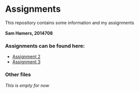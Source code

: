 # Assignments
This repository contains some information and my assignments
<br> </br>
<b>Sam Hamers, 2014708</b>

### Assignments can be found here:
* [Assignment 2](https://github.com/SamHamers/Assignments/blob/master/Assignment_2.ipynb)
* [Assignment 3](https://github.com/SamHamers/Assignments/blob/master/assignment_3.ipynb)

### Other files
<i>This is empty for now</i>
